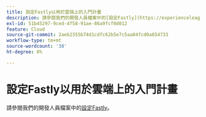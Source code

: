```yaml
---
title: 設定Fastly以用於雲端上的入門計畫
description: 請參閱我們的開發人員檔案中的[設定Fastly](https://experienceleague.adobe.com/zh-hant/docs/commerce-cloud-service/user-guide/cdn/setup-fastly/fastly-configuration)。
exl-id: 51b45297-9ced-4f58-91ae-86a9fcf0d012
feature: Cloud
source-git-commit: 2aeb2355b74d1cdfc62b5e7c5aa04fcd0a654733
workflow-type: tm+mt
source-wordcount: '38'
ht-degree: 0%

---
```


# 設定Fastly以用於雲端上的入門計畫

請參閱我們的開發人員檔案中的[設定Fastly](https://experienceleague.adobe.com/zh-hant/docs/commerce-cloud-service/user-guide/cdn/setup-fastly/fastly-configuration)。
